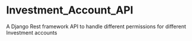 # Investment_Account_API
A Django Rest framework API to handle different permissions for different Investment accounts
